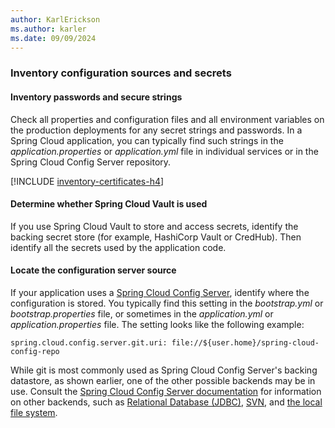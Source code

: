 ```yaml
---
author: KarlErickson
ms.author: karler
ms.date: 09/09/2024
---
```


### Inventory configuration sources and secrets

#### Inventory passwords and secure strings

Check all properties and configuration files and all environment variables on the production deployments for any secret strings and passwords. In a Spring Cloud application, you can typically find such strings in the *application.properties* or *application.yml* file in individual services or in the Spring Cloud Config Server repository.

[!INCLUDE [inventory-certificates-h4](inventory-certificates-h4.md)]

#### Determine whether Spring Cloud Vault is used

If you use Spring Cloud Vault to store and access secrets, identify the backing secret store (for example, HashiCorp Vault or CredHub). Then identify all the secrets used by the application code.

#### Locate the configuration server source

If your application uses a [Spring Cloud Config Server](https://docs.spring.io/spring-cloud-config/docs/current/reference/html/#_spring_cloud_config_server), identify where the configuration is stored. You typically find this setting in the *bootstrap.yml* or *bootstrap.properties* file, or sometimes in the *application.yml* or *application.properties* file. The setting looks like the following example:

```properties
spring.cloud.config.server.git.uri: file://${user.home}/spring-cloud-config-repo
```

While git is most commonly used as Spring Cloud Config Server's backing datastore, as shown earlier, one of the other possible backends may be in use. Consult the [Spring Cloud Config Server documentation](https://docs.spring.io/spring-cloud-config/docs/current/reference/html/#_environment_repository) for information on other backends, such as [Relational Database (JDBC)](https://docs.spring.io/spring-cloud-config/docs/current/reference/html/#_jdbc_backend), [SVN](https://docs.spring.io/spring-cloud-config/docs/current/reference/html/#_version_control_backend_filesystem_use), and [the local file system](https://docs.spring.io/spring-cloud-config/docs/current/reference/html/#_file_system_backend).

